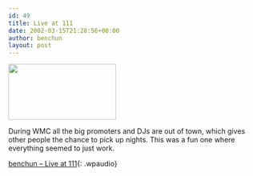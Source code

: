 ```yaml
---
id: 49
title: Live at 111
date: 2002-03-15T21:28:56+00:00
author: benchun
layout: post
---
```

<img title="logo_21" src="http://benchun.net/wp-content/uploads/2002/03/logo_21.png" alt="" width="215" height="112" />

During WMC all the big promoters and DJs are out of town, which gives other people the chance to pick up nights. This was a fun one where everything seemed to just work.

[benchun &#8211; Live at 111](http://mp3.benchun.net/benchun-live-at-111.mp3){: .wpaudio}
